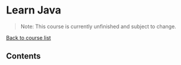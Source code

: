# Learn Java

> Note: This course is currently unfinished and subject to change.

[Back to course list](../README.md)

## Contents
